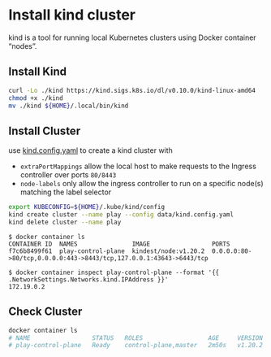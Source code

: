 # Install kind cluster

kind is a tool for running local Kubernetes clusters using Docker container “nodes”.

## Install Kind

```bash
curl -Lo ./kind https://kind.sigs.k8s.io/dl/v0.10.0/kind-linux-amd64
chmod +x ./kind
mv ./kind ${HOME}/.local/bin/kind
```

## Install Cluster

use [kind.config.yaml](data/kind.config.yaml) to create a kind cluster with

- `extraPortMappings` allow the local host to make requests to the Ingress controller over ports `80/8443`
- `node-labels` only allow the ingress controller to run on a specific node(s) matching the label selector

```bash
export KUBECONFIG=${HOME}/.kube/kind/config
kind create cluster --name play --config data/kind.config.yaml
kind delete cluster --name play
```

```console
$ docker container ls
CONTAINER ID  NAMES               IMAGE                 PORTS
f7c6b8499f61  play-control-plane  kindest/node:v1.20.2  0.0.0.0:80->80/tcp,0.0.0.0:443->8443/tcp,127.0.0.1:43643->6443/tcp

$ docker container inspect play-control-plane --format '{{ .NetworkSettings.Networks.kind.IPAddress }}'
172.19.0.2
```

## Check Cluster

```bash
docker container ls
# NAME                 STATUS   ROLES                  AGE     VERSION
# play-control-plane   Ready    control-plane,master   2m50s   v1.20.2
```
